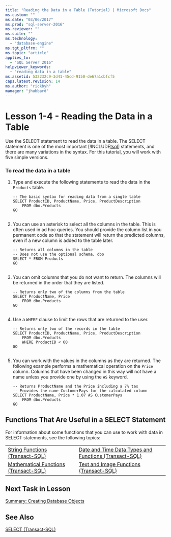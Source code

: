 ```yaml
---
title: "Reading the Data in a Table (Tutorial) | Microsoft Docs"
ms.custom: ""
ms.date: "03/06/2017"
ms.prod: "sql-server-2016"
ms.reviewer: ""
ms.suite: ""
ms.technology: 
  - "database-engine"
ms.tgt_pltfrm: ""
ms.topic: "article"
applies_to: 
  - "SQL Server 2016"
helpviewer_keywords: 
  - "reading data in a table"
ms.assetid: 532232c9-3d41-45cd-9150-de67a1cbfcf5
caps.latest.revision: 14
ms.author: "rickbyh"
manager: "jhubbard"
---
```

# Lesson 1-4 - Reading the Data in a Table
Use the SELECT statement to read the data in a table. The SELECT statement is one of the most important [!INCLUDE[tsql](../../advanced-analytics/r-services/includes/tsql-md.md)] statements, and there are many variations in the syntax. For this tutorial, you will work with five simple versions.  
  
### To read the data in a table  
  
1.  Type and execute the following statements to read the data in the `Products` table.  
  
    ```  
    -- The basic syntax for reading data from a single table  
    SELECT ProductID, ProductName, Price, ProductDescription  
        FROM dbo.Products  
    GO  
  
    ```  
  
2.  You can use an asterisk to select all the columns in the table. This is often used in ad hoc queries. You should provide the column list in you permanent code so that the statement will return the predicted columns, even if a new column is added to the table later.  
  
    ```  
    -- Returns all columns in the table  
    -- Does not use the optional schema, dbo  
    SELECT * FROM Products  
    GO  
  
    ```  
  
3.  You can omit columns that you do not want to return. The columns will be returned in the order that they are listed.  
  
    ```  
    -- Returns only two of the columns from the table  
    SELECT ProductName, Price  
        FROM dbo.Products  
    GO  
  
    ```  
  
4.  Use a `WHERE` clause to limit the rows that are returned to the user.  
  
    ```  
    -- Returns only two of the records in the table  
    SELECT ProductID, ProductName, Price, ProductDescription  
        FROM dbo.Products  
        WHERE ProductID < 60  
    GO  
  
    ```  
  
5.  You can work with the values in the columns as they are returned. The following example performs a mathematical operation on the `Price` column. Columns that have been changed in this way will not have a name unless you provide one by using the `AS` keyword.  
  
    ```  
    -- Returns ProductName and the Price including a 7% tax  
    -- Provides the name CustomerPays for the calculated column  
    SELECT ProductName, Price * 1.07 AS CustomerPays  
        FROM dbo.Products  
    GO  
    ```  
  
## Functions That Are Useful in a SELECT Statement  
For information about some functions that you can use to work with data in SELECT statements, see the following topics:  
  
|||  
|-|-|  
|[String Functions &#40;Transact-SQL&#41;](../../t-sql/functions/string-functions-transact-sql.md)|[Date and Time Data Types and Functions &#40;Transact-SQL&#41;](../../t-sql/functions/date-and-time-data-types-and-functions-transact-sql.md)|  
|[Mathematical Functions &#40;Transact-SQL&#41;](../../t-sql/functions/mathematical-functions-transact-sql.md)|[Text and Image Functions &#40;Transact-SQL&#41;](../Topic/Text%20and%20Image%20Functions%20(Transact-SQL).md)|  
  
## Next Task in Lesson  
[Summary: Creating Database Objects](../../t-sql/tutorials/lesson-1-5-summary-creating-database-objects.md)  
  
## See Also  
[SELECT &#40;Transact-SQL&#41;](../../t-sql/queries/select-transact-sql.md)  
  
  
  
